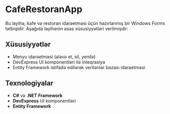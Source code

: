 # CafeRestoranApp

Bu layihə, kafe və restoran idarəetməsi üçün hazırlanmış bir Windows Forms tətbiqidir. Aşağıda layihənin əsas xüsusiyyətləri verilmişdir:

## Xüsusiyyətlər
- Menyu idarəetməsi (əlavə et, sil, yenilə)
- DevExpress UI komponentləri ilə inteqrasiya
- Entity Framework istifadə edilərək verilənlər bazası idarəetməsi

## Texnologiyalar
- **C#** və **.NET Framework**
- **DevExpress** UI komponentləri
- **Entity Framework**
